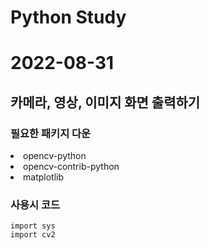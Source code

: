 # Python Study
<h1>2022-08-31</h1>
<h2>카메라, 영상, 이미지 화면 출력하기</h2>
<h3>필요한 패키지 다운</h3>
<li>opencv-python </li>
<li>opencv-contrib-python</li>
<li>matplotlib</li>
<h3>사용시 코드</h3>
<pre><code>import sys
import cv2</code></pre>